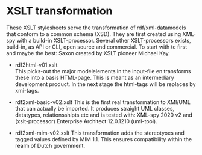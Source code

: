 # XSLT transformation

These XSLT stylesheets  serve the transformation of rdf/xml-datamodels that conform to a common schema (XSD). They are first created  using XML-spy with a build-in XSLT-processor. Several other XSLT-processors exists, build-in, as API or CLI, open source and commercial. To start with te first and maybe the best: Saxon created by XSLT pioneer Michael Kay. 

* rdf2html-v01.xslt  
This picks-out the major modelelements in the input-file en transforms these into a basis HTML-page. This is meant as an intermediary development product. In the next stage the html-tags will be replaces by xmi-tags.

* rdf2xml-basic-v02.xslt
This is the first real transformation to XMI/UML that can actually be imported. It produces straight UML classes, datatypes, relationsshipts etc and is tested with: XML-spy 2020 v2 and (xslt-processor)  Enterprise Architect 12.0.1210 (uml-tool).
                
* rdf2xml-mim-v02.xslt
This transformation adds the stereotyoes and tagged values defined by MIM 1.1. This ensures compatibility within the realm of Dutch government. 


